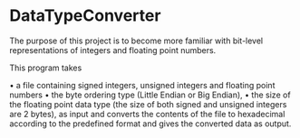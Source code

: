 # DataTypeConverter
The purpose of this project is to become more familiar with bit-level representations 
of integers and floating point numbers.

This program takes

• a file containing signed integers, unsigned integers and floating point numbers
• the byte ordering type (Little Endian or Big Endian),
• the size of the floating point data type (the size of both signed and unsigned 
integers are 2 bytes),
as input and converts the contents of the file to hexadecimal according to the predefined 
format and gives the converted data as output. 
